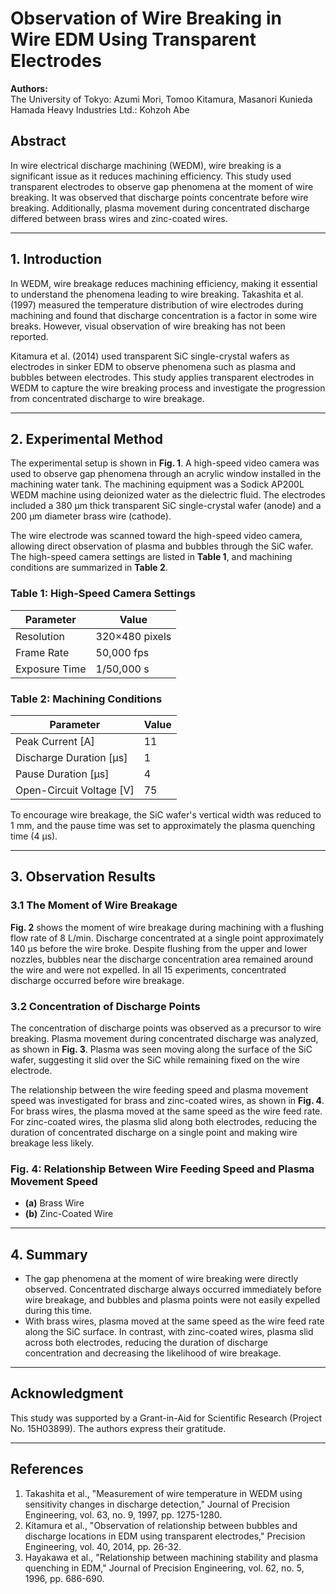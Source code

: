 # Observation of Wire Breaking in Wire EDM Using Transparent Electrodes

**Authors:**  
The University of Tokyo: Azumi Mori, Tomoo Kitamura, Masanori Kunieda  
Hamada Heavy Industries Ltd.: Kohzoh Abe  

## Abstract
In wire electrical discharge machining (WEDM), wire breaking is a significant issue as it reduces machining efficiency. This study used transparent electrodes to observe gap phenomena at the moment of wire breaking. It was observed that discharge points concentrate before wire breaking. Additionally, plasma movement during concentrated discharge differed between brass wires and zinc-coated wires.

---

## 1. Introduction
In WEDM, wire breakage reduces machining efficiency, making it essential to understand the phenomena leading to wire breaking. Takashita et al. (1997) measured the temperature distribution of wire electrodes during machining and found that discharge concentration is a factor in some wire breaks. However, visual observation of wire breaking has not been reported.

Kitamura et al. (2014) used transparent SiC single-crystal wafers as electrodes in sinker EDM to observe phenomena such as plasma and bubbles between electrodes. This study applies transparent electrodes in WEDM to capture the wire breaking process and investigate the progression from concentrated discharge to wire breakage.

---

## 2. Experimental Method
The experimental setup is shown in **Fig. 1**. A high-speed video camera was used to observe gap phenomena through an acrylic window installed in the machining water tank. The machining equipment was a Sodick AP200L WEDM machine using deionized water as the dielectric fluid. The electrodes included a 380 µm thick transparent SiC single-crystal wafer (anode) and a 200 µm diameter brass wire (cathode).

The wire electrode was scanned toward the high-speed video camera, allowing direct observation of plasma and bubbles through the SiC wafer. The high-speed camera settings are listed in **Table 1**, and machining conditions are summarized in **Table 2**.

### Table 1: High-Speed Camera Settings
| Parameter           | Value       |
|---------------------|-------------|
| Resolution          | 320×480 pixels |
| Frame Rate          | 50,000 fps  |
| Exposure Time       | 1/50,000 s  |

### Table 2: Machining Conditions
| Parameter           | Value       |
|---------------------|-------------|
| Peak Current [A]    | 11          |
| Discharge Duration [µs] | 1      |
| Pause Duration [µs] | 4           |
| Open-Circuit Voltage [V] | 75    |

To encourage wire breakage, the SiC wafer's vertical width was reduced to 1 mm, and the pause time was set to approximately the plasma quenching time (4 µs).

---

## 3. Observation Results

### 3.1 The Moment of Wire Breakage
**Fig. 2** shows the moment of wire breakage during machining with a flushing flow rate of 8 L/min. Discharge concentrated at a single point approximately 140 µs before the wire broke. Despite flushing from the upper and lower nozzles, bubbles near the discharge concentration area remained around the wire and were not expelled. In all 15 experiments, concentrated discharge occurred before wire breakage.

### 3.2 Concentration of Discharge Points
The concentration of discharge points was observed as a precursor to wire breaking. Plasma movement during concentrated discharge was analyzed, as shown in **Fig. 3**. Plasma was seen moving along the surface of the SiC wafer, suggesting it slid over the SiC while remaining fixed on the wire electrode.

The relationship between the wire feeding speed and plasma movement speed was investigated for brass and zinc-coated wires, as shown in **Fig. 4**. For brass wires, the plasma moved at the same speed as the wire feed rate. For zinc-coated wires, the plasma slid along both electrodes, reducing the duration of concentrated discharge on a single point and making wire breakage less likely.

### Fig. 4: Relationship Between Wire Feeding Speed and Plasma Movement Speed
- **(a)** Brass Wire  
- **(b)** Zinc-Coated Wire  

---

## 4. Summary
- The gap phenomena at the moment of wire breaking were directly observed. Concentrated discharge always occurred immediately before wire breakage, and bubbles and plasma points were not easily expelled during this time.
- With brass wires, plasma moved at the same speed as the wire feed rate along the SiC surface. In contrast, with zinc-coated wires, plasma slid across both electrodes, reducing the duration of discharge concentration and decreasing the likelihood of wire breakage.

---

## Acknowledgment
This study was supported by a Grant-in-Aid for Scientific Research (Project No. 15H03899). The authors express their gratitude.

---

## References
1. Takashita et al., "Measurement of wire temperature in WEDM using sensitivity changes in discharge detection," Journal of Precision Engineering, vol. 63, no. 9, 1997, pp. 1275-1280.
2. Kitamura et al., "Observation of relationship between bubbles and discharge locations in EDM using transparent electrodes," Precision Engineering, vol. 40, 2014, pp. 26-32.
3. Hayakawa et al., "Relationship between machining stability and plasma quenching in EDM," Journal of Precision Engineering, vol. 62, no. 5, 1996, pp. 686-690.
